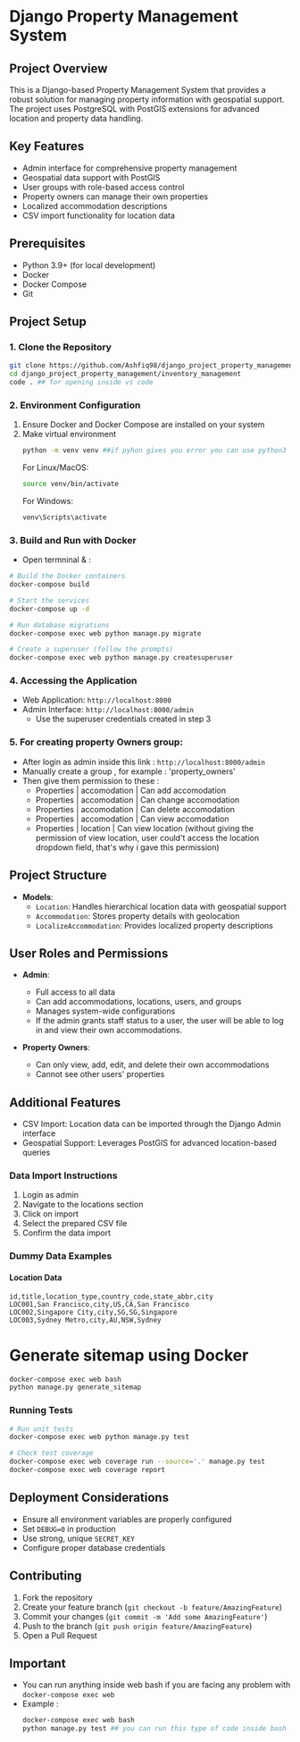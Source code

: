 # Django Property Management System

## Project Overview

This is a Django-based Property Management System that provides a robust solution for managing property information with geospatial support. The project uses PostgreSQL with PostGIS extensions for advanced location and property data handling.

## Key Features

- Admin interface for comprehensive property management
- Geospatial data support with PostGIS
- User groups with role-based access control
- Property owners can manage their own properties
- Localized accommodation descriptions
- CSV import functionality for location data

## Prerequisites
- Python 3.9+ (for local development)
- Docker
- Docker Compose
- Git


## Project Setup

### 1. Clone the Repository

```bash
git clone https://github.com/Ashfiq98/django_project_property_management.git
cd django_project_property_management/inventory_management
code . ## for opening inside vs code
```

### 2. Environment Configuration

1. Ensure Docker and Docker Compose are installed on your system
2. Make virtual environment
   ```bash
   python -m venv venv ##if pyhon gives you error you can use python3
   ```
   For Linux/MacOS:
   ```bash
   source venv/bin/activate
   ```
   For Windows:
   ```bash
   venv\Scripts\activate
   ```

### 3. Build and Run with Docker
* Open termninal & : 
```bash
# Build the Docker containers
docker-compose build

# Start the services
docker-compose up -d

# Run database migrations
docker-compose exec web python manage.py migrate

# Create a superuser (follow the prompts)
docker-compose exec web python manage.py createsuperuser
```

### 4. Accessing the Application

- Web Application: `http://localhost:8000`
- Admin Interface: `http://localhost:8000/admin`
  - Use the superuser credentials created in step 3
 
### 5. For creating property Owners group:
- After login as admin inside this link : `http://localhost:8000/admin`
- Manually create a group , for example : 'property_owners'
- Then give them permission to these :
  * Properties | accomodation | Can add accomodation
  * Properties | accomodation | Can change accomodation
  * Properties | accomodation | Can delete accomodation
  * Properties | accomodation | Can view accomodation
  * Properties | location | Can view location
     (without giving the permission of view location, user could't access the location dropdown field, that's why i 
      gave this permission)


## Project Structure

- **Models**:
  - `Location`: Handles hierarchical location data with geospatial support
  - `Accommodation`: Stores property details with geolocation
  - `LocalizeAccommodation`: Provides localized property descriptions

## User Roles and Permissions

- **Admin**:
  - Full access to all data
  - Can add accommodations, locations, users, and groups
  - Manages system-wide configurations
  - If the admin grants staff status to a user, the user will be able to log in and view their own accommodations.

- **Property Owners**:
  - Can only view, add, edit, and delete their own accommodations
  - Cannot see other users' properties

## Additional Features

- CSV Import: Location data can be imported through the Django Admin interface
- Geospatial Support: Leverages PostGIS for advanced location-based queries

### Data Import Instructions
1. Login as admin
2. Navigate to the locations section
3. Click on import
4. Select the prepared CSV file
5. Confirm the data import

### Dummy Data Examples

####  Location Data
``` csv
id,title,location_type,country_code,state_abbr,city
LOC001,San Francisco,city,US,CA,San Francisco
LOC002,Singapore City,city,SG,SG,Singapore
LOC003,Sydney Metro,city,AU,NSW,Sydney
```
# Generate sitemap using Docker
```bash
docker-compose exec web bash
python manage.py generate_sitemap
```
### Running Tests

```bash
# Run unit tests
docker-compose exec web python manage.py test

# Check test coverage
docker-compose exec web coverage run --source='.' manage.py test
docker-compose exec web coverage report
```

## Deployment Considerations

- Ensure all environment variables are properly configured
- Set `DEBUG=0` in production
- Use strong, unique `SECRET_KEY`
- Configure proper database credentials

## Contributing

1. Fork the repository
2. Create your feature branch (`git checkout -b feature/AmazingFeature`)
3. Commit your changes (`git commit -m 'Add some AmazingFeature'`)
4. Push to the branch (`git push origin feature/AmazingFeature`)
5. Open a Pull Request

## Important
 * You can run anything inside web bash if you are facing any problem with `docker-compose exec web`
 * Example :
   ```bash
   docker-compose exec web bash
   python manage.py test ## you can run this type of code inside bash and it'll run correctly
   ```

